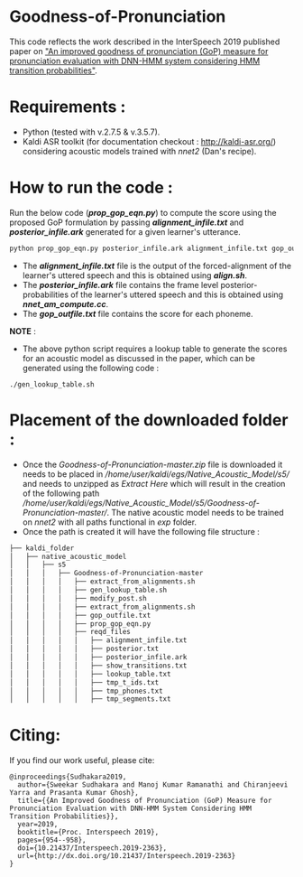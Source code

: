 # Goodness-of-Pronunciation
This code reflects the work described in the InterSpeech 2019 published paper on ["An improved goodness of pronunciation (GoP) measure for pronunciation evaluation with DNN-HMM system considering HMM transition probabilities"](https://www.isca-speech.org/archive/Interspeech_2019/pdfs/2363.pdf).

# Requirements :
* Python (tested with v.2.7.5 & v.3.5.7).
* Kaldi ASR toolkit (for documentation checkout : http://kaldi-asr.org/) considering acoustic models trained with _nnet2_ (Dan's recipe).

# How to run the code : 
Run the below code (**_prop_gop_eqn.py_**) to compute the score using the proposed GoP formulation by passing **_alignment_infile.txt_** and **_posterior_infile.ark_** generated for a given learner's utterance. 
```python
python prop_gop_eqn.py posterior_infile.ark alignment_infile.txt gop_outfile.txt
```
* The **_alignment_infile.txt_** file is the output of the forced-alignment of the learner's uttered speech and this is  obtained using **_align.sh_**.
* The **_posterior_infile.ark_** file contains the frame level posterior-probabilities of the learner's uttered speech and this is obtained using **_nnet_am_compute.cc_**. 
* The **_gop_outfile.txt_** file contains the score for each phoneme.

**NOTE** :
* The above python script requires a lookup table to generate the scores for an acoustic model as discussed in the paper, which can be generated using the following code :
```shell
./gen_lookup_table.sh
```

# Placement of the downloaded folder :
* Once the _Goodness-of-Pronunciation-master.zip_ file is downloaded it needs to be placed in _/home/user/kaldi/egs/Native_Acoustic_Model/s5/_ and needs to unzipped as _Extract Here_ which will result in the creation of the following path _/home/user/kaldi/egs/Native_Acoustic_Model/s5/Goodness-of-Pronunciation-master/_. The native acoustic model needs to be trained on _nnet2_ with all paths functional in _exp_ folder.
* Once the path is created it will have the following file structure :
```bash
├── kaldi_folder
│   ├── native_acoustic_model
│   │   ├── s5
│   │   │   ├── Goodness-of-Pronunciation-master
│   │   │   │   ├── extract_from_alignments.sh
│   │   │   │   ├── gen_lookup_table.sh
│   │   │   │   ├── modify_post.sh
│   │   │   │   ├── extract_from_alignments.sh
│   │   │   │   ├── gop_outfile.txt
│   │   │   │   ├── prop_gop_eqn.py
│   │   │   │   ├── reqd_files
│   │   │   │   │   ├── alignment_infile.txt
│   │   │   │   │   ├── posterior.txt
│   │   │   │   │   ├── posterior_infile.ark
│   │   │   │   │   ├── show_transitions.txt
│   │   │   │   │   ├── lookup_table.txt
│   │   │   │   │   ├── tmp_t_ids.txt
│   │   │   │   │   ├── tmp_phones.txt
│   │   │   │   │   ├── tmp_segments.txt
```

# Citing: 
If you find our work useful, please cite:
```
@inproceedings{Sudhakara2019,
  author={Sweekar Sudhakara and Manoj Kumar Ramanathi and Chiranjeevi Yarra and Prasanta Kumar Ghosh},
  title={{An Improved Goodness of Pronunciation (GoP) Measure for Pronunciation Evaluation with DNN-HMM System Considering HMM Transition Probabilities}},
  year=2019,
  booktitle={Proc. Interspeech 2019},
  pages={954--958},
  doi={10.21437/Interspeech.2019-2363},
  url={http://dx.doi.org/10.21437/Interspeech.2019-2363}
}
```
